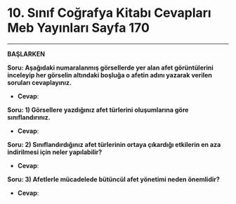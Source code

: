 # 10. Sınıf Coğrafya Kitabı Cevapları Meb Yayınları Sayfa 170

---

**BAŞLARKEN**

**Soru: Aşağıdaki numaralanmış görsellerde yer alan afet görüntülerini inceleyip her görselin altındaki boşluğa o afetin adını yazarak verilen soruları cevaplayınız.**

-   **Cevap**:

**Soru: 1) Görsellere yazdığınız afet türlerini oluşumlarına göre sınıflandırınız.**

-   **Cevap**:

**Soru: 2) Sınıflandırdığınız afet türlerinin ortaya çıkardığı etkilerin en aza indirilmesi için neler yapılabilir?**

-   **Cevap**:

**Soru: 3) Afetlerle mücadelede bütüncül afet yönetimi neden önemlidir?**

-   **Cevap**: